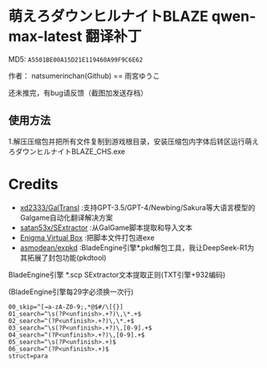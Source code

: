 # 萌えろダウンヒルナイトBLAZE qwen-max-latest 翻译补丁 

MD5: `A5501BE00A15D21E119460A99F9C6E62`

作者： natsumerinchan(Github) == 雨宮ゆうこ

还未推完，有bug请反馈（截图加发送存档）

## 使用方法
1.解压压缩包并把所有文件复制到游戏根目录，安装压缩包内字体后转区运行萌えろダウンヒルナイトBLAZE_CHS.exe

# Credits

- [xd2333/GalTransl](https://github.com/xd2333/GalTransl.git) :支持GPT-3.5/GPT-4/Newbing/Sakura等大语言模型的Galgame自动化翻译解决方案
- [satan53x/SExtractor](https://github.com/satan53x/SExtractor.git) :从GalGame脚本提取和导入文本
- [Enigma Virtual Box](https://enigmaprotector.com/assets/files/enigmavb.exe) :把脚本文件打包进exe
- [asmodean/expkd](http://asmodean.reverse.net/pages/expkd.html) :BladeEngine引擎*.pkd解包工具，我让DeepSeek-R1为其拓展了封包功能(pkdtool)

BladeEngine引擎 *.scp SExtractor文本提取正则(TXT引擎+932编码)

(BladeEngine引擎每29字必须换一次行)
```
00_skip=^[→a-zA-Z0-9;,*@$#/\[{}]
01_search=^\s(?P<unfinish>.+?)\,\*.+$
02_search=^(?P<unfinish>.+?)\,\*.+$
03_search=^\s(?P<unfinish>.+?)\,[0-9].+$
04_search=^(?P<unfinish>.+?)\,[0-9].+$
05_search=^\s(?P<unfinish>.+)$
06_search=^(?P<unfinish>.+)$
struct=para
```
